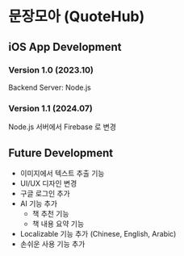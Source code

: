 # 문장모아 (QuoteHub)
## iOS App Development

### Version 1.0 (2023.10)
Backend Server: Node.js

### Version 1.1 (2024.07)
Node.js 서버에서 Firebase 로 변경


## Future Development
- 이미지에서 텍스트 추출 기능
- UI/UX 디자인 변경
- 구글 로그인 추가
- AI 기능 추가
    - 책 추천 기능
    - 책 내용 요약 기능
- Localizable 기능 추가 (Chinese, English, Arabic)
- 손쉬운 사용 기능 추가